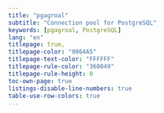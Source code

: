 ```yaml
---
title: "pgagroal"
subtitle: "Connection pool for PostgreSQL"
keywords: [pgagroal, PostgreSQL]
lang: "en"
titlepage: true,
titlepage-color: "0064A5"
titlepage-text-color: "FFFFFF"
titlepage-rule-color: "360049"
titlepage-rule-height: 0
toc-own-page: true
listings-disable-line-numbers: true
table-use-row-colors: true
...
```

